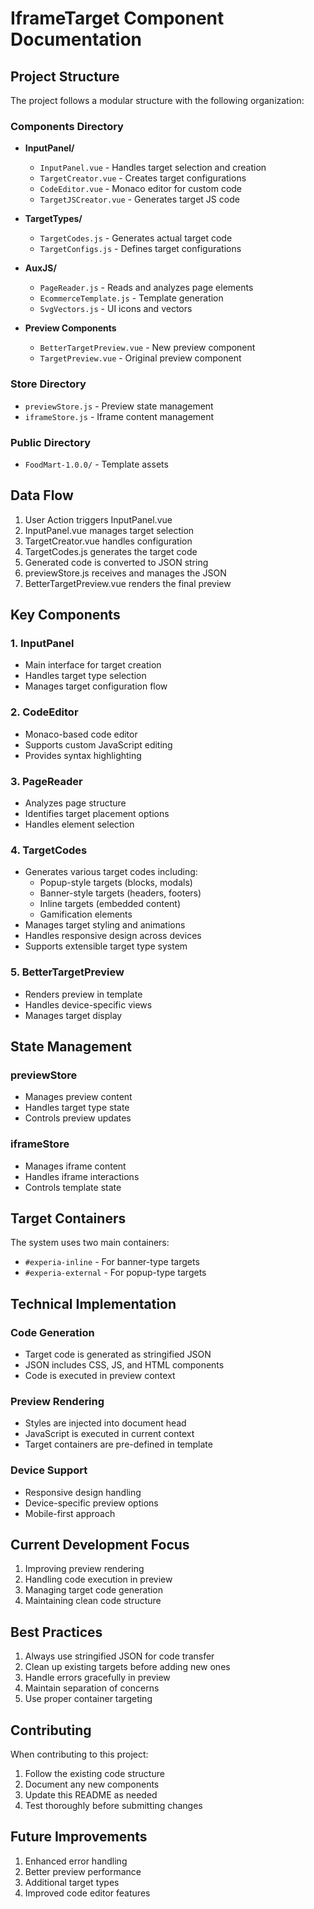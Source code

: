 # IframeTarget Component Documentation

## Project Structure

The project follows a modular structure with the following organization:

### Components Directory

- **InputPanel/**

  - `InputPanel.vue` - Handles target selection and creation
  - `TargetCreator.vue` - Creates target configurations
  - `CodeEditor.vue` - Monaco editor for custom code
  - `TargetJSCreator.vue` - Generates target JS code

- **TargetTypes/**

  - `TargetCodes.js` - Generates actual target code
  - `TargetConfigs.js` - Defines target configurations

- **AuxJS/**

  - `PageReader.js` - Reads and analyzes page elements
  - `EcommerceTemplate.js` - Template generation
  - `SvgVectors.js` - UI icons and vectors

- **Preview Components**
  - `BetterTargetPreview.vue` - New preview component
  - `TargetPreview.vue` - Original preview component

### Store Directory

- `previewStore.js` - Preview state management
- `iframeStore.js` - Iframe content management

### Public Directory

- `FoodMart-1.0.0/` - Template assets

## Data Flow

1. User Action triggers InputPanel.vue
2. InputPanel.vue manages target selection
3. TargetCreator.vue handles configuration
4. TargetCodes.js generates the target code
5. Generated code is converted to JSON string
6. previewStore.js receives and manages the JSON
7. BetterTargetPreview.vue renders the final preview

## Key Components

### 1. InputPanel

- Main interface for target creation
- Handles target type selection
- Manages target configuration flow

### 2. CodeEditor

- Monaco-based code editor
- Supports custom JavaScript editing
- Provides syntax highlighting

### 3. PageReader

- Analyzes page structure
- Identifies target placement options
- Handles element selection

### 4. TargetCodes

- Generates various target codes including:
  - Popup-style targets (blocks, modals)
  - Banner-style targets (headers, footers)
  - Inline targets (embedded content)
  - Gamification elements
- Manages target styling and animations
- Handles responsive design across devices
- Supports extensible target type system

### 5. BetterTargetPreview

- Renders preview in template
- Handles device-specific views
- Manages target display

## State Management

### previewStore

- Manages preview content
- Handles target type state
- Controls preview updates

### iframeStore

- Manages iframe content
- Handles iframe interactions
- Controls template state

## Target Containers

The system uses two main containers:

- `#experia-inline` - For banner-type targets
- `#experia-external` - For popup-type targets

## Technical Implementation

### Code Generation

- Target code is generated as stringified JSON
- JSON includes CSS, JS, and HTML components
- Code is executed in preview context

### Preview Rendering

- Styles are injected into document head
- JavaScript is executed in current context
- Target containers are pre-defined in template

### Device Support

- Responsive design handling
- Device-specific preview options
- Mobile-first approach

## Current Development Focus

1. Improving preview rendering
2. Handling code execution in preview
3. Managing target code generation
4. Maintaining clean code structure

## Best Practices

1. Always use stringified JSON for code transfer
2. Clean up existing targets before adding new ones
3. Handle errors gracefully in preview
4. Maintain separation of concerns
5. Use proper container targeting

## Contributing

When contributing to this project:

1. Follow the existing code structure
2. Document any new components
3. Update this README as needed
4. Test thoroughly before submitting changes

## Future Improvements

1. Enhanced error handling
2. Better preview performance
3. Additional target types
4. Improved code editor features
